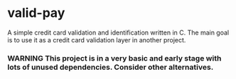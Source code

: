 # valid-pay
A simple credit card validation and identification written in C.
The main goal is to use it as a credit card validation layer in another project.

### WARNING This project is in a very basic and early stage with lots of unused dependencies. Consider other alternatives.

